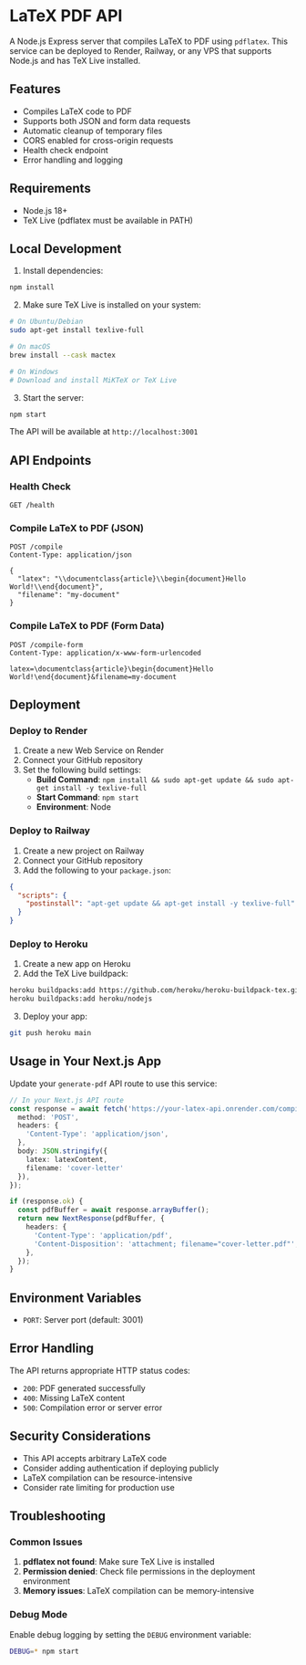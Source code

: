 # LaTeX PDF API

A Node.js Express server that compiles LaTeX to PDF using `pdflatex`. This service can be deployed to Render, Railway, or any VPS that supports Node.js and has TeX Live installed.

## Features

- Compiles LaTeX code to PDF
- Supports both JSON and form data requests
- Automatic cleanup of temporary files
- CORS enabled for cross-origin requests
- Health check endpoint
- Error handling and logging

## Requirements

- Node.js 18+
- TeX Live (pdflatex must be available in PATH)

## Local Development

1. Install dependencies:
```bash
npm install
```

2. Make sure TeX Live is installed on your system:
```bash
# On Ubuntu/Debian
sudo apt-get install texlive-full

# On macOS
brew install --cask mactex

# On Windows
# Download and install MiKTeX or TeX Live
```

3. Start the server:
```bash
npm start
```

The API will be available at `http://localhost:3001`

## API Endpoints

### Health Check
```
GET /health
```

### Compile LaTeX to PDF (JSON)
```
POST /compile
Content-Type: application/json

{
  "latex": "\\documentclass{article}\\begin{document}Hello World!\\end{document}",
  "filename": "my-document"
}
```

### Compile LaTeX to PDF (Form Data)
```
POST /compile-form
Content-Type: application/x-www-form-urlencoded

latex=\documentclass{article}\begin{document}Hello World!\end{document}&filename=my-document
```

## Deployment

### Deploy to Render

1. Create a new Web Service on Render
2. Connect your GitHub repository
3. Set the following build settings:
   - **Build Command**: `npm install && sudo apt-get update && sudo apt-get install -y texlive-full`
   - **Start Command**: `npm start`
   - **Environment**: Node

### Deploy to Railway

1. Create a new project on Railway
2. Connect your GitHub repository
3. Add the following to your `package.json`:
```json
{
  "scripts": {
    "postinstall": "apt-get update && apt-get install -y texlive-full"
  }
}
```

### Deploy to Heroku

1. Create a new app on Heroku
2. Add the TeX Live buildpack:
```bash
heroku buildpacks:add https://github.com/heroku/heroku-buildpack-tex.git
heroku buildpacks:add heroku/nodejs
```

3. Deploy your app:
```bash
git push heroku main
```

## Usage in Your Next.js App

Update your `generate-pdf` API route to use this service:

```typescript
// In your Next.js API route
const response = await fetch('https://your-latex-api.onrender.com/compile', {
  method: 'POST',
  headers: {
    'Content-Type': 'application/json',
  },
  body: JSON.stringify({
    latex: latexContent,
    filename: 'cover-letter'
  }),
});

if (response.ok) {
  const pdfBuffer = await response.arrayBuffer();
  return new NextResponse(pdfBuffer, {
    headers: {
      'Content-Type': 'application/pdf',
      'Content-Disposition': 'attachment; filename="cover-letter.pdf"',
    },
  });
}
```

## Environment Variables

- `PORT`: Server port (default: 3001)

## Error Handling

The API returns appropriate HTTP status codes:
- `200`: PDF generated successfully
- `400`: Missing LaTeX content
- `500`: Compilation error or server error

## Security Considerations

- This API accepts arbitrary LaTeX code
- Consider adding authentication if deploying publicly
- LaTeX compilation can be resource-intensive
- Consider rate limiting for production use

## Troubleshooting

### Common Issues

1. **pdflatex not found**: Make sure TeX Live is installed
2. **Permission denied**: Check file permissions in the deployment environment
3. **Memory issues**: LaTeX compilation can be memory-intensive

### Debug Mode

Enable debug logging by setting the `DEBUG` environment variable:
```bash
DEBUG=* npm start
``` 